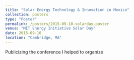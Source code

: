 ```yaml
---
title: "Solar Energy Technology & Innovation in Mexico"
collection: posters
type: "Poster"
permalink: /posters/2015-09-10-solarday-poster
venue: "MIT Energy Initiative Solar Day"
date: 2015-09-10
location: "Cambridge, MA"
---
```


Publicizing the conference I helped to organize
